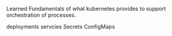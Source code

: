 Learned Fundamentals of what kubernetes provides to support orchestration of processes. 

deployments
servcies
Secrets
ConfigMaps